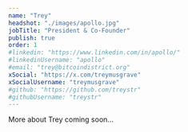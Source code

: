 ```yaml
---
name: "Trey"
headshot: "./images/apollo.jpg"
jobTitle: "President & Co-Founder"
publish: true
order: 1
#linkedin: "https://www.linkedin.com/in/apollo/"
#linkedinUsername: "apollo"
#email: "trey@bitcoindistrict.org"
xSocial: "https://x.com/treymusgrave"
xSocialUsername: "treymusgrave"
#github: "https://github.com/treystr"
#githubUsername: "treystr"
---
```


More about Trey coming soon...